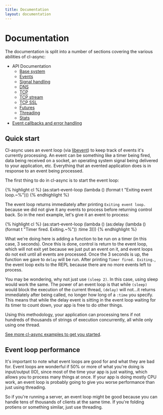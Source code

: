 ```yaml
---
title: Documentation
layout: documentation
---
```


<a id="documentation"></a>
Documentation
=============
The documentation is split into a number of sections covering the various
abilities of cl-async:

- API Documentation
  - [Base system](/cl-async/base)
  - [Events](/cl-async/events)
  - [Signal handling](/cl-async/signal-handling)
  - [DNS](/cl-async/dns)
  - [TCP](/cl-async/tcp)
  - [TCP stream](/cl-async/tcp-stream)
  - [TCP SSL](/cl-async/tcp-ssl)
  - [Futures](/cl-async/future)
  - [Threading](/cl-async/threading)
  - [Stats](/cl-async/stats)
- [Event callbacks and error handling](/cl-async/event-handling)

<a id="quick-start"></a>
Quick start
-----------
Cl-async uses an event loop (via [libevent](http://libevent.org/)) to keep track
of events it's currently processing. An event can be something like a timer
being fired, data being received on a socket, an operating system signal being
delivered to your application, etc. Everything that an evented application does
is in response to an event being processed.

The first thing to do in cl-async is to start the event loop:

{% highlight cl %}
(as:start-event-loop
  (lambda ()
    (format t "Exiting event loop.~%")))
{% endhighlight %}

The event loop returns immediately after printing `Exiting event loop.` because
we did not give it any events to process before returning control back. So in
the next example, let's give it an event to process:

{% highlight cl %}
(as:start-event-loop
  (lambda ()
    (as:delay
      (lambda ()
        (format t "Timer fired. Exiting.~%"))
      :time 3)))
{% endhighlight %}

What we're doing here is adding a function to be run on a timer (in this case,
3 seconds). Once this is done, control is return to the event loop, which will
not exit yet because we just put an event on it, and event loops do not exit
until all events are processed. Once the 3 seconds is up, the function we gave
to `delay` will be run. After printing `Timer fired. Exiting.`, the event loop
exits to the REPL because there are no more events left to process.

You may be wondering, why not just use `(sleep 2)`. In this case, using sleep
would work the same. The power of an event loop is that while `(sleep)` would
block the execution of the current thread, `(delay)` will not...it returns
immediately after being called, no longer how long of a `:time` you specify.
This means that while the delay event is sitting in the event loop waiting for
its timer to count down, your app is free to do other things.

Using this methodology, your application can processing tens if not hundreds of
thousands of strings of execution concurrently, all while only using one thread.

[See more cl-async examples to get you started](/cl-async/examples).

<a id="performance"></a>
Event loop performance
----------------------
It's important to note what event loops are good for and what they are bad for.
Event loops are wonderful if 50% or more of what you're doing is input/output
(IO), since most of the time your app is just waiting, which allows you to
process many things at once. If your app is doing mostly CPU work, an event loop
is probably going to give you worse performance than just using threading.

So if you're running a server, an event loop might be good because you can
handle tens of thousands of clients at the same time. If you're folding protiens
or something similar, just use threading.


